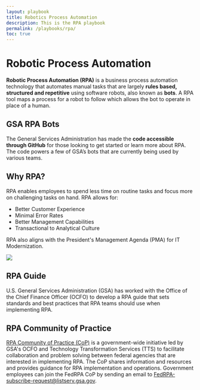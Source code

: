```yaml
---
layout: playbook
title: Robotics Process Automation
description: This is the RPA playbook 
permalink: /playbooks/rpa/
toc: true
---
```


# Robotic Process Automation 

**Robotic Process Automation (RPA)** is a business process automation technology that automates manual tasks that are largely **rules based, structured and repetitive** using software robots, also known as **bots**. A RPA tool maps a process for a robot to follow which allows the bot to operate in place of a human.

## GSA RPA Bots
The General Services Administration has made the **code accessible through GitHub** for those looking to get started or learn more about RPA. The code powers a few of GSA’s bots that are currently being used by various teams.

## Why RPA?

RPA enables employees to spend less time on routine tasks and focus more on challenging tasks on hand. RPA allows for:

- Better Customer Experience
- Minimal Error Rates
- Better Management Capabilities
- Transactional to Analytical Culture

RPA also aligns with the President's Management Agenda (PMA) for IT Modernization. 

<img src="{{ site.baseurl }}/assets/img/rpa/rpa-top-down-strategy.png">

## RPA Guide

U.S. General Services Administration (GSA) has worked with the Office of the Chief Finance Officer (OCFO) to develop a RPA guide that sets standards and best practices that RPA teams should use when implementing RPA. 

## RPA Community of Practice

[RPA Community of Practice (CoP)](https://digital.gov/communities/rpa/) is a government-wide initiative led by GSA's OCFO and Technology Transformation Services (TTS) to facilitate collaboration and problem solving between federal agencies that are interested in implementing RPA. The CoP shares information and resources and provides guidance for RPA implementation and operations. Government employees can join the FedRPA CoP by sending an email to [FedRPA-subscribe-request@listserv.gsa.gov](mailto:FedRPA-subscribe-request@listserv.gsa.gov). 


